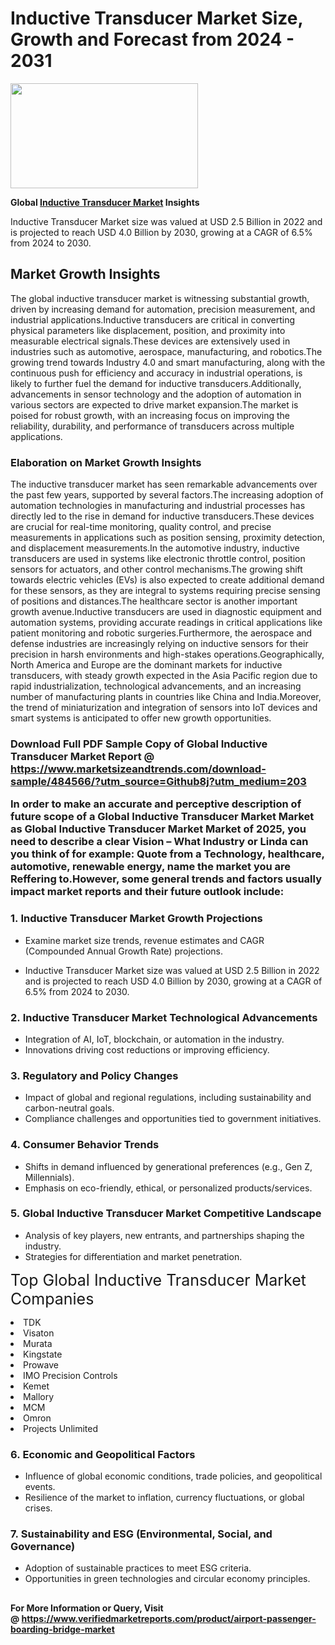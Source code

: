 <H1>Inductive Transducer Market Size, Growth and Forecast from 2024 - 2031</H1><img class="aligncenter size-medium wp-image-584254" src="https://thirdeyenews.in/wp-content/uploads/2024/09/Global-Market-Research-300x168.jpeg" alt="" width="300" height="168" /><p><strong>Global&nbsp;<a href="https://www.marketsizeandtrends.com/download-sample/484566/?utm_source=Github8j?utm_medium=203">Inductive Transducer Market</a> Insights</strong></p><p>Inductive Transducer Market size was valued at USD 2.5 Billion in 2022 and is projected to reach USD 4.0 Billion by 2030, growing at a CAGR of 6.5% from 2024 to 2030.</p><p><h2>Market Growth Insights</h2> The global inductive transducer market is witnessing substantial growth, driven by increasing demand for automation, precision measurement, and industrial applications.Inductive transducers are critical in converting physical parameters like displacement, position, and proximity into measurable electrical signals.These devices are extensively used in industries such as automotive, aerospace, manufacturing, and robotics.The growing trend towards Industry 4.0 and smart manufacturing, along with the continuous push for efficiency and accuracy in industrial operations, is likely to further fuel the demand for inductive transducers.Additionally, advancements in sensor technology and the adoption of automation in various sectors are expected to drive market expansion.The market is poised for robust growth, with an increasing focus on improving the reliability, durability, and performance of transducers across multiple applications.<h3>Elaboration on Market Growth Insights</h3> The inductive transducer market has seen remarkable advancements over the past few years, supported by several factors.The increasing adoption of automation technologies in manufacturing and industrial processes has directly led to the rise in demand for inductive transducers.These devices are crucial for real-time monitoring, quality control, and precise measurements in applications such as position sensing, proximity detection, and displacement measurements.In the automotive industry, inductive transducers are used in systems like electronic throttle control, position sensors for actuators, and other control mechanisms.The growing shift towards electric vehicles (EVs) is also expected to create additional demand for these sensors, as they are integral to systems requiring precise sensing of positions and distances.The healthcare sector is another important growth avenue.Inductive transducers are used in diagnostic equipment and automation systems, providing accurate readings in critical applications like patient monitoring and robotic surgeries.Furthermore, the aerospace and defense industries are increasingly relying on inductive sensors for their precision in harsh environments and high-stakes operations.Geographically, North America and Europe are the dominant markets for inductive transducers, with steady growth expected in the Asia Pacific region due to rapid industrialization, technological advancements, and an increasing number of manufacturing plants in countries like China and India.Moreover, the trend of miniaturization and integration of sensors into IoT devices and smart systems is anticipated to offer new growth opportunities.<h3></p><p><span class=""><strong>Download Full PDF Sample Copy of Global Inductive Transducer Market Report</strong> @ <a href="https://www.marketsizeandtrends.com/download-sample/484566/?utm_source=Github8j?utm_medium=203" target="_blank">https://www.marketsizeandtrends.com/download-sample/484566/?utm_source=Github8j?utm_medium=203</a></span></p><p>In order to make an accurate and perceptive description of future scope of a Global&nbsp;Inductive Transducer Market Market as Global&nbsp;Inductive Transducer Market Market of 2025, you need to describe a clear Vision &ndash; What Industry or Linda can you think of for example: Quote from a Technology, healthcare, automotive, renewable energy, name the market you are Reffering to.However, some general trends and factors usually impact market reports and their future outlook include:</p><h3>1.&nbsp;<strong>Inductive Transducer Market Growth Projections</strong></h3><ul><li>Examine market size trends, revenue estimates and CAGR (Compounded Annual Growth Rate) projections.</li><li><p>Inductive Transducer Market size was valued at USD 2.5 Billion in 2022 and is projected to reach USD 4.0 Billion by 2030, growing at a CAGR of 6.5% from 2024 to 2030.</p></li></ul><h3>2.&nbsp;<strong>Inductive Transducer Market Technological Advancements</strong></h3><ul><li>Integration of AI, IoT, blockchain, or automation in the industry.</li><li>Innovations driving cost reductions or improving efficiency.</li></ul><h3>3.&nbsp;<strong>Regulatory and Policy Changes</strong></h3><ul><li>Impact of global and regional regulations, including sustainability and carbon-neutral goals.</li><li>Compliance challenges and opportunities tied to government initiatives.</li></ul><h3>4.&nbsp;<strong>Consumer Behavior Trends</strong></h3><ul><li>Shifts in demand influenced by generational preferences (e.g., Gen Z, Millennials).</li><li>Emphasis on eco-friendly, ethical, or personalized products/services.</li></ul><h3>5.&nbsp;<strong>Global Inductive Transducer Market Competitive Landscape</strong></h3><ul><li>Analysis of key players, new entrants, and partnerships shaping the industry.</li><li>Strategies for differentiation and market penetration.</li></ul><p data-pm-slice="1 1 []"><span style="color: inherit; font-family: inherit; font-size: 25px;">Top Global Inductive Transducer Market Companies</span></p><div class="" data-test-id=""><p><li>TDK</li><li> Visaton</li><li> Murata</li><li> Kingstate</li><li> Prowave</li><li> IMO Precision Controls</li><li> Kemet</li><li> Mallory</li><li> MCM</li><li> Omron</li><li> Projects Unlimited</li></p></div><h3>6.&nbsp;<strong>Economic and Geopolitical Factors</strong></h3><ul><li>Influence of global economic conditions, trade policies, and geopolitical events.</li><li>Resilience of the market to inflation, currency fluctuations, or global crises.</li></ul><h3>7.&nbsp;<strong>Sustainability and ESG (Environmental, Social, and Governance)</strong></h3><ul><li>Adoption of sustainable practices to meet ESG criteria.</li><li>Opportunities in green technologies and circular economy principles.</li></ul><h2><strong style="font-size: 14px;">For More Information or Query, Visit @&nbsp;</strong><a style="background-color: #ffffff; font-size: 14px;" href="https://www.marketsizeandtrends.com/report/inductive-transducer-market/" target="_blank">https://www.verifiedmarketreports.com/product/airport-passenger-boarding-bridge-market</a></h2>